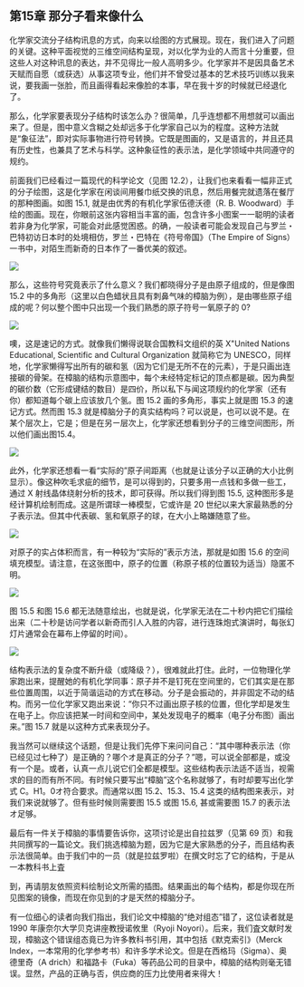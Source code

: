 ## 第15章 那分子看来像什么

化学家交流分子结构讯息的方式，向来以绘图的方式展现。现在，我们进入了问题的关键。这种平面视觉的三维空间结构呈现，对以化学为业的人而言十分重要，但这些人对这种讯息的表达，并不见得比一般人高明多少。化学家并不是因具备艺术天赋而自愿（或获选）从事这项专业，他们并不曾受过基本的艺术技巧训练以我来说，要我画一张脸，而且画得看起来像脸的本事，早在我十岁的时候就已经退化了。

那么，化学家要表现分子结构时该怎么办？很简单，几乎连想都不用想就可以画出来了。但是，图中意义含糊之处却远多于化学家自己以为的程度。这种方法就是“象征法”，即对实际事物进行符号转换。它既是图画的，又是语言的，并且还具有历史性，也兼具了艺术与科学。这种象征性的表示法，是化学领域中共同遵守的规约。

前面我们已经看过一篇现代的科学论文（见图 12.2），让我们也来看看一幅非正式的分子绘图，这是化学家在闲谈间用餐巾纸交换的讯息，然后用餐完就遗落在餐厅的那种图画。如图 15.1, 就是由优秀的有机化学家伍德沃德（R. B. Woodward）手绘的图画。现在，你眼前这张内容相当丰富的画，包含许多小图案一一聪明的读者若非身为化学家，可能会对此感觉困惑。的确，一般读者可能会发现自己与罗兰・巴特初访日本时的处境相仿，罗兰・巴特在《符号帝国》（The Empire of Signs）一书中，对陌生而新奇的日本作了一番优美的叙述。

![](https://raw.githubusercontent.com/dalong0514/selfstudy/master/图片链接/化工书籍/2019395.PNG)

那么，这些符号究竟表示了什么意义？我们都晓得分子是由原子组成的，但是像图 15.2 中的多角形（这里以白色蜡状且具有刺鼻气味的樟脑为例），是由哪些原子组成的呢？何以整个图中只出现一个我们熟悉的原子符号一氧原子的 0?

![](https://raw.githubusercontent.com/dalong0514/selfstudy/master/图片链接/化工书籍/2019396.PNG)

噢，这是速记的方式。就像我们懒得说联合国教科文组织的英 X"United Nations Educational, Scientific and Cultural Organization 就简称它为 UNESCO，同样地，化学家懒得写出所有的碳和氢（因为它们是无所不在的元素），于是只画出连接碳的骨架。在樟脑的结构示意图中，每个未经特定标记的顶点都是碳。因为典型的碳价数（它形成键结的数目）是四价，所以私下与闻这项规约的化学家（还有你）都知道每个碳上应该放几个氢。图 15.2 画的多角形，事实上就是图 15.3 的速记方式。然而图 15.3 就是樟脑分子的真实结构吗？可以说是，也可以说不是。在某个层次上，它是；但是在另ー层次上，化学家还想看到分子的三维空间图形，所以他们画出图15.4。

![](https://raw.githubusercontent.com/dalong0514/selfstudy/master/图片链接/化工书籍/2019397.PNG)

此外，化学家还想看一看“实际的”原子间距离（也就是让该分子以正确的大小比例显示）。像这种吹毛求疵的细节，是可以得到的，只要多用一点钱和多做一些工，通过 X 射线晶体绕射分析的技术，即可获得。所以我们得到图 15.5, 这种图形多是经计算机绘制而成。这是所谓球一棒模型，它或许是 20 世纪以来大家最熟悉的分子表示法。但其中代表碳、氢和氧原子的球，在大小上略嫌随意了些。

![](https://raw.githubusercontent.com/dalong0514/selfstudy/master/图片链接/化工书籍/2019398.PNG)

对原子的实占体积而言，有一种较为“实际的”表示方法，那就是如图 15.6 的空间填充模型。请注意，在这张图中，原子的位置（称原子核的位置较为适当）隐匿不明。

![](https://raw.githubusercontent.com/dalong0514/selfstudy/master/图片链接/化工书籍/2019399.PNG)

图 15.5 和图 15.6 都无法随意绘出，也就是说，化学家无法在二十秒内把它们描绘出来（二十秒是访问学者以新奇而引人入胜的内容，进行连珠炮式演讲时，每张幻灯片通常会在幕布上停留的时间）。

![](https://raw.githubusercontent.com/dalong0514/selfstudy/master/图片链接/化工书籍/2019400.PNG)

结构表示法的复杂度不断升级（或降级？），很难就此打住。此时，一位物理化学家跑出来，提醒她的有机化学同事：原子并不是钉死在空间里的，它们其实是在那些位置周围，以近于简谐运动的方式在移动。分子是会振动的，并非固定不动的结构。而另一位化学家又跑出来说：“你只不过画出原子核的位置，但化学却是发生在电子上。你应该把某一时间和空间中，某处发现电子的概率（电子分布图）画出来。”图 15.7 就是以这种方式来表现分子。

我当然可以继续这个话题，但是让我们先停下来问问自己：“其中哪种表示法（你已经见过七种了）是正确的？哪个オ是真正的分子？”嗯，可以说全部都是，或没有一个是。或者，认真一点儿说它们全都是模型。这些结构表示法适不适当，视需求的目的而有所不同。有时候只要写出“樟脑”这个名称就够了，有时却要写出化学式 C。H1。0オ符合要求。而通常以图 15.2、15.3、15.4 这类的结构图来表示，对我们来说就够了。但有些时候则需要图 15.5 或图 15.6, 甚或需要图 15.7 的表示法オ足够。

最后有一件关于樟脑的事情要告诉你，这项讨论是出自拉兹罗（见第 69 页）和我共同撰写的一篇论文。我们挑选樟脑为题，因为它是大家熟悉的分子，而且结构表示法很简单。由于我们中的一员（就是拉兹罗啦）在撰文时忘了它的结构，于是从一本教科书上査

到，再请朋友依照资料绘制论文所需的插图。结果画出的每个结构，都是你现在所见图案的镜像，而现在你见到的才是天然的樟脑分子。

有一位细心的读者向我们指出，我们论文中樟脑的“绝对组态”错了，这位读者就是 1990 年康奈尔大学贝克讲座教授诺攸里（Ryoji Noyori）。后来，我们査文献时发现，樟脑这个错误组态竟已为许多教科书引用，其中包括《默克索引》（Merck Index，一本常用的化学参考书）和许多学术论文。但是在西格玛（Sigma）、奥德里奇（A drich）和福路卡（Fuka）等药品公司的目录中，樟脑的结构则毫无错误。显然，产品的正确与否，供应商的压力比使用者来得大！

